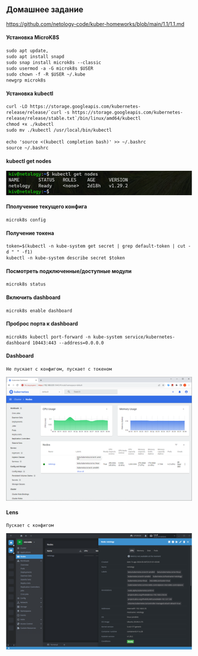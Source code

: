 ## Домашнее задание

https://github.com/netology-code/kuber-homeworks/blob/main/1.1/1.1.md

#### Установка MicroK8S

```
sudo apt update,
sudo apt install snapd
sudo snap install microk8s --classic
sudo usermod -a -G microk8s $USER
sudo chown -f -R $USER ~/.kube
newgrp microk8s
```

#### Установка kubectl

```
curl -LO https://storage.googleapis.com/kubernetes-release/release/`curl -s https://storage.googleapis.com/kubernetes-release/release/stable.txt`/bin/linux/amd64/kubectl
chmod +x ./kubectl
sudo mv ./kubectl /usr/local/bin/kubectl

echo 'source <(kubectl completion bash)' >> ~/.bashrc
source ~/.bashrc
```

#### kubectl get nodes

![image](png/get-nodes.png)

#### Пполучение текущего конфига

```
microk8s config
```

#### Получение токена

```
token=$(kubectl -n kube-system get secret | grep default-token | cut -d " " -f1)
kubectl -n kube-system describe secret $token
```

#### Посмотреть подключенные/доступные модули
```
microk8s status
```

#### Включить dashboard
```
microk8s enable dashboard
```

#### Проброс порта к dashboard
```
microk8s kubectl port-forward -n kube-system service/kubernetes-dashboard 10443:443 --address=0.0.0.0
```

#### Dashboard

```
Не пускает с конфигом, пускает с токеном
```


![image](png/dashboard.png)

#### Lens

```
Пускает с конфигом
```

![image](png/lens.png)
